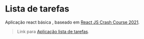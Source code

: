 # Lista de tarefas
 Aplicação react básica , baseado em [React JS Crash Course 2021](https://www.youtube.com/watch?v=w7ejDZ8SWv8).

> Link para [Aplicação lista de tarefas](https://brunosumar.github.io/React-task-manager/).


